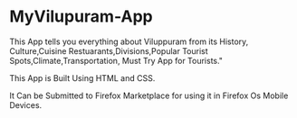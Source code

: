 # MyVilupuram-App

This App tells you everything about Viluppuram from its History, Culture,Cuisine Restuarants,Divisions,Popular Tourist Spots,Climate,Transportation, Must Try App for Tourists." 

This App is Built Using HTML and CSS.  

It Can be Submitted to Firefox Marketplace for using it in Firefox Os Mobile Devices.
